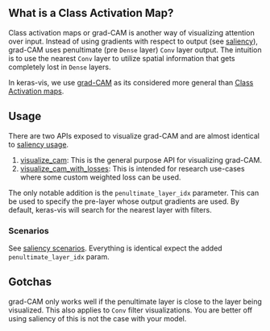 ## What is a Class Activation Map?

Class activation maps or grad-CAM is another way of visualizing attention over input. Instead of using gradients with
respect to output (see [saliency](saliency)), grad-CAM uses penultimate (pre `Dense` layer) `Conv` layer output. The
intuition is to use the nearest `Conv` layer to utilize spatial information that gets completely lost in `Dense` layers.

In keras-vis, we use [grad-CAM](https://arxiv.org/pdf/1610.02391.pdf) as its considered more general than 
[Class Activation maps](http://cnnlocalization.csail.mit.edu/).

## Usage

There are two APIs exposed to visualize grad-CAM and are almost identical to [saliency usage](saliency#Usage).

1. [visualize_cam](../vis.visualization#visualize_cam): This is the general purpose API for visualizing
grad-CAM.
2. [visualize_cam_with_losses](../vis.visualization#visualize_cam_with_losses): This is intended for 
research use-cases where some custom weighted loss can be used.

The only notable addition is the `penultimate_layer_idx` parameter. This can be used to specify the pre-layer
whose output gradients are used. By default, keras-vis will search for the nearest layer with filters.

### Scenarios

See [saliency scenarios](saliency#scenarios). Everything is identical expect the added `penultimate_layer_idx` param.

## Gotchas

grad-CAM only works well if the penultimate layer is close to the layer being visualized. This also applies to `Conv` 
filter visualizations. You are better off using saliency of this is not the case with your model.
